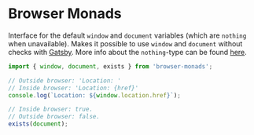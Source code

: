 # Browser Monads

Interface for the default `window` and `document` variables (which are `nothing` when unavailable). Makes it possible to use `window` and `document` without checks with [Gatsby](https://www.gatsbyjs.org). More info about the `nothing`-type can be found [here](https://github.com/slmgc/Nothing).  

```js
import { window, document, exists } from 'browser-monads';

// Outside browser: 'Location: '
// Inside browser: 'Location: {href}'
console.log(`Location: ${window.location.href}`);

// Inside browser: true.
// Outside browser: false.
exists(document);
```
